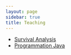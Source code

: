 ```yaml
---
layout: page
sidebar: true
title: Teaching
---
```


* [Survival Analysis](/teaching/survival)
* [Programmation Java](/teaching/nfa031)
